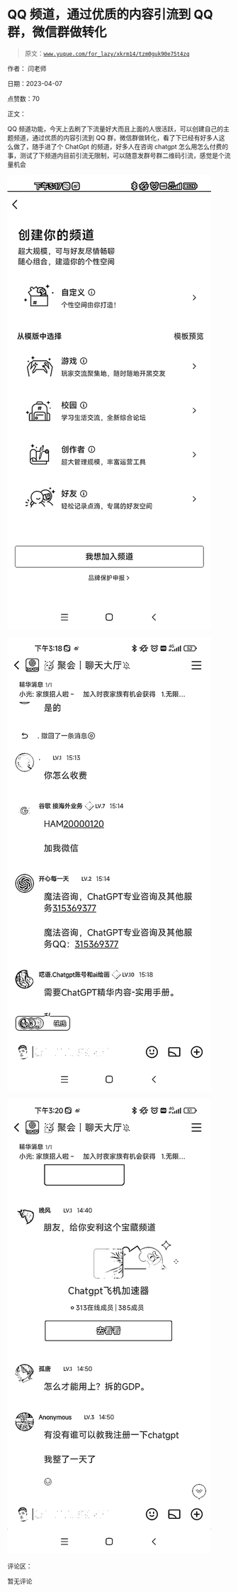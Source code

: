 # QQ 频道，通过优质的内容引流到 QQ 群，微信群做转化

> 原文：[`www.yuque.com/for_lazy/xkrm14/tzm0guk90e75t4zq`](https://www.yuque.com/for_lazy/xkrm14/tzm0guk90e75t4zq)

作者： 闫老师

日期：2023-04-07

点赞数：70

正文：

QQ 频道功能，今天上去刷了下流量好大而且上面的人很活跃，可以创建自己的主题频道，通过优质的内容引流到 QQ 群，微信群做转化，看了下已经有好多人这么做了，随手进了个 ChatGpt 的频道，好多人在咨询 chatgpt 怎么用怎么付费的事，测试了下频道内目前引流无限制，可以随意发群号群二维码引流，感觉是个流量机会

![](img/a6fe828423ff196e9e083682b3e88284.png)

![](img/b9f300c01a2cd8412c05e594068f4f75.png)

![](img/d4712d375955233bd603953e87b62bac.png)

评论区：

暂无评论

